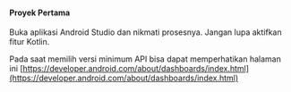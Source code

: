 #### Proyek Pertama

Buka aplikasi Android Studio dan nikmati prosesnya. Jangan lupa aktifkan fitur Kotlin.

Pada saat memilih versi minimum API bisa dapat memperhatikan halaman ini [https://developer.android.com/about/dashboards/index.html](https://developer.android.com/about/dashboards/index.html) 


